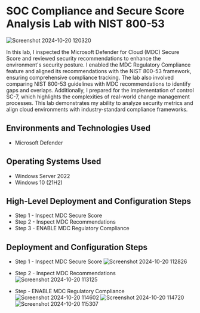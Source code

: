 # SOC Compliance and Secure Score Analysis Lab with NIST 800-53
<p align="center">

![Screenshot 2024-10-20 120320](https://github.com/user-attachments/assets/f88fab06-5d73-484c-940f-980727492ee7)

</p>

In this lab, I inspected the Microsoft Defender for Cloud (MDC) Secure Score and reviewed security recommendations to enhance the environment's security posture. I enabled the MDC Regulatory Compliance feature and aligned its recommendations with the NIST 800-53 framework, ensuring comprehensive compliance tracking. The lab also involved comparing NIST 800-53 guidelines with MDC recommendations to identify gaps and overlaps. Additionally, I prepared for the implementation of control SC-7, which highlights the complexities of real-world change management processes. This lab demonstrates my ability to analyze security metrics and align cloud environments with industry-standard compliance frameworks.




<h2>Environments and Technologies Used</h2>

- Microsoft Defender

<h2>Operating Systems Used </h2>

- Windows Server 2022
- Windows 10 (21H2)

<h2>High-Level Deployment and Configuration Steps</h2>

- Step 1 - Inspect MDC Secure Score
- Step 2 - Inspect MDC Recommendations
- Step 3 - ENABLE MDC Regulatory Compliance
  

<h2>Deployment and Configuration Steps</h2>

- Step 1 - Inspect MDC Secure Score
  ![Screenshot 2024-10-20 112826](https://github.com/user-attachments/assets/673ab415-64bb-4ecf-974e-357e707c9c8a)

- Step 2 - Inspect MDC Recommendations
  ![Screenshot 2024-10-20 113125](https://github.com/user-attachments/assets/7ad57197-0a98-467f-9898-8b909cba3257)

- Step - ENABLE MDC Regulatory Compliance
  ![Screenshot 2024-10-20 114602](https://github.com/user-attachments/assets/a9121b19-08cc-4ee4-9575-8a93a2e8ee04)
  ![Screenshot 2024-10-20 114720](https://github.com/user-attachments/assets/c0e1b81d-be98-4890-be62-95124f439959)
  ![Screenshot 2024-10-20 115307](https://github.com/user-attachments/assets/9e213ca7-d7f1-4757-9dc4-14e8fc0b8a58)






